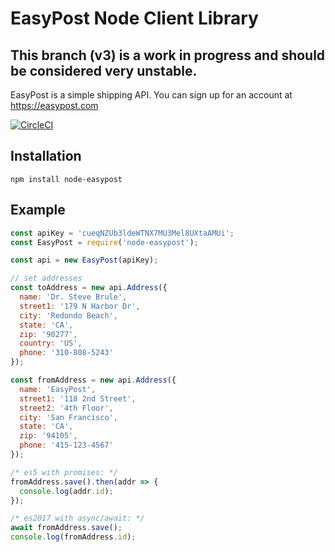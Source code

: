 # EasyPost Node Client Library

## This branch (v3) is a work in progress and should be considered very unstable.

EasyPost is a simple shipping API. You can sign up for an account at https://easypost.com

[![CircleCI](https://circleci.com/gh/EasyPost/easypost-web.svg?style=svg&circle-token=6f1cef70e775021a0e45c9c8bc367943927e9bba)](https://circleci.com/gh/EasyPost/easypost-web)

Installation
---------------

```
npm install node-easypost
```

Example
------------------

```javascript
const apiKey = 'cueqNZUb3ldeWTNX7MU3Mel8UXtaAMUi';
const EasyPost = require('node-easypost');

const api = new EasyPost(apiKey);

// set addresses
const toAddress = new api.Address({
  name: 'Dr. Steve Brule',
  street1: '179 N Harbor Dr',
  city: 'Redondo Beach',
  state: 'CA',
  zip: '90277',
  country: 'US',
  phone: '310-808-5243'
});

const fromAddress = new api.Address({
  name: 'EasyPost',
  street1: '118 2nd Street',
  street2: '4th Floor',
  city: 'San Francisco',
  state: 'CA',
  zip: '94105',
  phone: '415-123-4567'
});

/* es5 with promises: */
fromAddress.save().then(addr => {
  console.log(addr.id);
});

/* es2017 with async/await: */
await fromAddress.save();
console.log(fromAddress.id);
```
